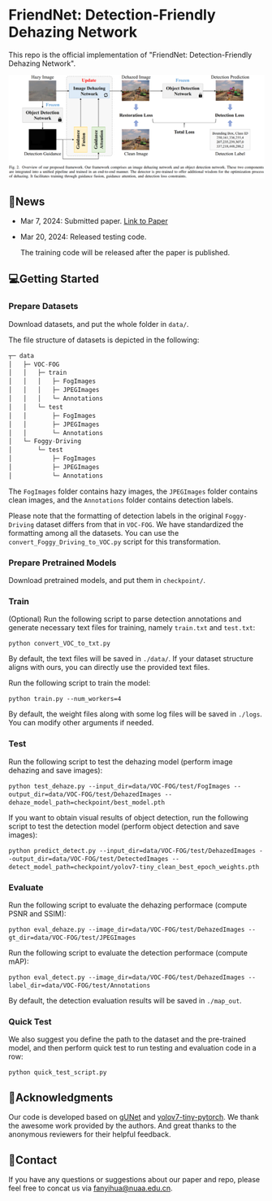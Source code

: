 # FriendNet: Detection-Friendly Dehazing Network

This repo is the official implementation of "FriendNet: Detection-Friendly Dehazing Network".

![framework](figures/framework.png)



## 📣News

- Mar 7, 2024: Submitted paper. [Link to Paper](https://arxiv.org/pdf/2403.04443.pdf) 

- Mar 20, 2024: Released testing code.

  The training code will be released after the paper is published.




## 💻Getting Started

### Prepare Datasets

Download datasets, and put the whole folder in `data/`.

The file structure of datasets is depicted in the following:

```python
┬─ data
│   ├─ VOC-FOG
│   │   ├─ train
│   │   │   ├─ FogImages
│   │   │   ├─ JPEGImages
│   │   │   └─ Annotations
│   │   └─ test
│   │       ├─ FogImages
│   │       ├─ JPEGImages
│   │       └─ Annotations
│   └─ Foggy-Driving
│       └─ test
│           ├─ FogImages
│           ├─ JPEGImages
│           └─ Annotations
```

The `FogImages` folder contains hazy images, the `JPEGImages` folder contains clean images, and the `Annotations` folder contains detection labels.

Please note that  the formatting of detection labels in the original `Foggy-Driving` dataset differs from that in `VOC-FOG`. We have standardized the formatting among all the datasets. You can use the `convert_Foggy_Driving_to_VOC.py` script for this transformation.



### Prepare Pretrained Models

Download pretrained models, and put them in `checkpoint/`.



### Train

(Optional) Run the following script to parse detection annotations and generate necessary text files for training, namely `train.txt` and `test.txt`: 

```
python convert_VOC_to_txt.py
```

By default, the text files will be saved in `./data/`.   If your dataset structure aligns with ours,  you can directly use the provided text files.

Run the following script to train the model: 

```
python train.py --num_workers=4
```

By default, the weight files along with some log files will be saved in `./logs`. You can modify other arguments if needed.



### Test

Run the following script to test the dehazing model (perform image dehazing and save images):

```
python test_dehaze.py --input_dir=data/VOC-FOG/test/FogImages --output_dir=data/VOC-FOG/test/DehazedImages --dehaze_model_path=checkpoint/best_model.pth
```

If you want to obtain visual results of object detection, run the following script to test the detection model (perform object detection and save images):

```
python predict_detect.py --input_dir=data/VOC-FOG/test/DehazedImages --output_dir=data/VOC-FOG/test/DetectedImages --detect_model_path=checkpoint/yolov7-tiny_clean_best_epoch_weights.pth
```



### Evaluate

Run the following script to evaluate the dehazing performace (compute PSNR and SSIM): 

```
python eval_dehaze.py --image_dir=data/VOC-FOG/test/DehazedImages --gt_dir=data/VOC-FOG/test/JPEGImages
```

Run the following script to evaluate the detection performace (compute mAP): 

```
python eval_detect.py --image_dir=data/VOC-FOG/test/DehazedImages --label_dir=data/VOC-FOG/test/Annotations
```

By default, the detection evaluation results will be saved in `./map_out`.



### Quick Test

We also suggest you define the path to the dataset and the pre-trained model, and then perform quick test to run testing and evaluation code in a row:

```
python quick_test_script.py
```



## 🏅Acknowledgments

Our code is developed based on [gUNet](https://github.com/IDKiro/gUNet) and [yolov7-tiny-pytorch](https://github.com/bubbliiiing/yolov7-tiny-pytorch). We thank the awesome work provided by the authors. And great thanks to the anonymous reviewers for their helpful feedback.



## 📧Contact

If you have any questions or suggestions about our paper and repo, please feel free to concat us via fanyihua@nuaa.edu.cn. 